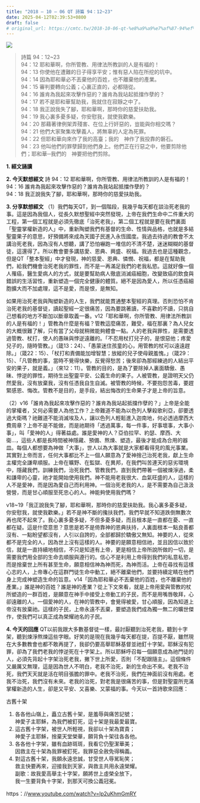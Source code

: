 ```yaml
---
title: "2018 – 10 – 06 QT 詩篇 94：12~23"
date: 2025-04-12T02:39:53+0800
draft: false
# original_url: https://cmtc.tw/2018-10-06-qt-%e8%a9%a9%e7%af%87-94%ef%bc%9a1223
---
```


![](/images/qt.jpg)
> 詩篇 94：12\~23  
> 94：12 耶和華啊，你所管教、用律法所教訓的人是有福的！  
> 94：13 你使他在遭難的日子得享平安；惟有惡人陷在所挖的坑中。  
> 94：14 因為耶和華必不丟棄他的百姓，也不離棄他的產業。  
> 94：15 審判要轉向公義；心裏正直的，必都隨從。  
> 94：16 誰肯為我起來攻擊作惡的？誰肯為我站起抵擋作孽的？  
> 94：17 若不是耶和華幫助我，我就住在寂靜之中了。  
> 94：18 我正說我失了腳，耶和華啊，那時你的慈愛扶助我。  
> 94：19 我心裏多憂多疑，你安慰我，就使我歡樂。  
> 94：20 那藉著律例架弄殘害、在位上行奸惡的，豈能與你相交嗎？  
> 94：21 他們大家聚集攻擊義人，將無辜的人定為死罪。  
> 94：22 但耶和華向來作了我的高臺；我的　神作了我投靠的磐石。  
> 94：23 他叫他們的罪孽歸到他們身上。他們正在行惡之中，他要剪除他們；耶和華─我們的　神要把他們剪除。

**1. 經文誦讀**

**2.  今天默想經文**
詩 94：12 耶和華啊，你所管教、用律法所教訓的人是有福的！  
94：16 誰肯為我起來攻擊作惡的？誰肯為我站起抵擋作孽的？  
94：18 我正說我失了腳，耶和華啊，那時你的慈愛扶助我。

**3. 分享默想經文**
（1）我們每天QT，到一個階段，我幾乎每天都在談治死老我的事。這是因為我個人，從長久默想聖經中突然發現，上帝在我們生命中二件重大的工程，第一個工程就是必須先徹底「治死老我」，第二個工程就是要在我們裏面「聖靈掌權新造的人」中，重新陶塑我們有基督的生命、性情與品格，也就是多結聖靈果子的意思，好預備將來成為天國子民進入永恆國度。我過去待過的教會不太講治死老我，因為沒有人想聽，講了恐怕嚇跑一堆信的不清不楚，迷迷糊糊的基督徒，這還得了。所以教會要多講慈愛、恩典、興盛、祝福。我過去也是這種觀念，但是QT「整本聖經」中才發現，神的慈愛、恩典、憐憫、祝福，都是在幫助我們，給我們機會治死老我的罪性，而不是一再滿足我們的老我私慾。這就好像一個人罹癌，醫生愛病人的方式，就是要幫助病人徹底消滅癌細胞，改變致癌的飲食與錯誤的生活習性，重新塑造一個完全健康的體質。絕不是因為愛人，所以任憑癌細胞擴大而不加處理，這不是愛，而是恨，是無知。

如果用治死老我與陶塑新造的人生，我們就能貫通整本聖經的真理。否則恐怕不肯治死老我的基督徒，讀起聖經一定很痛苦，因為要跳著讀，不喜歡的不讀，只挑自己想看的地方不斷加以斷章取義一番。v12「耶和華啊，你所管教、用律法所教訓的人是有福的！」管教為什麼是有福？管教這麼痛苦，難受，福在那裏？為人兒女的大概很難了解，只有當了父母就稍微能夠體會一點。人的老我與罪性，是需要透過管教、杖打，使人的愚昧與悖逆遠離的。「不忍用杖打兒子的，是恨惡他；疼愛兒子的，隨時管教。」（箴13：24）、「愚蒙迷住孩童的心，用管教的杖可以遠遠趕除。」（箴22：15）、「杖打和責備能加增智慧；放縱的兒子使母親羞愧。」（箴29：15）、「凡管教的事，當時不覺得快樂，反覺得愁苦；後來卻為那經練過的人結出平安的果子，就是義。」（來12：11）。管教的目的，是為了要除掉人裏面驕傲、愚昧、悖逆的罪性，期待生出聖靈平安、公義生命的果子。人被管教，是證明天父仍然愛我，沒有放棄我，沒有任憑我自生自滅。被管教的時候，不要抱怨苦毒，要趕緊感恩、悔改。管教不是目的，是手段，結出悔改的生命果子才是上帝的旨意。

（2）v16「誰肯為我起來攻擊作惡的？誰肯為我站起抵擋作孽的？」上帝是全能的掌權者，又何必需要人為他工作？上帝難道不能為以色列人擊殺歌利亞，卻要透過大衛嗎？祂難道不能消滅埃及人，讓以色列人輕鬆進入迦南地，何必透過摩西大費周章？上帝不是不能做，而是祂期待「透過萬事，每一件事，好事壞事，大事小事」，叫「愛神的人」得著益處。誰是愛神的人？亞伯拉罕、約瑟、摩西、大衛…，這些人都是長時間被神隱藏、預備、熬煉、塑造，最後才能成為合用的器皿。每個人都想要為神做「大事」，世人以為大事就是大家都看得見的風光事業。其實對上帝而言，任何大事都比不上一個人願意為了愛神捨己治死老我，獻上生命主權完全謙卑順服。上帝在曠野、在監獄、在異邦，在我們叫苦連天的惡劣環境中，隱藏我們，訓練我們，治死我們、管教我們，直到我們帶著一個被煉淨過，柔和謙卑的心靈，祂才能開始使用我們。神不能用老我很大、血氣旺盛的人，這樣的人不是愛神，而是因為愛自己而利用神。一個治死老我的人，是不需要為自己汲汲營營，而是甘心順服至死忠心的人。神能夠使用我們嗎？

v18\~19「我正說我失了腳，耶和華啊，那時你的慈愛扶助我。我心裏多憂多疑，你安慰我，就使我歡樂。」若不是神不斷的攙扶我們，我們早就不知道跌倒無數次再也爬不起來了。我心裏多憂多疑，不但多憂多疑，而且根本是一直都在憂、一直都在疑。這是什麼意思？意思是若不是倚靠神的恩典扶持，人裏面根本一點良善都沒有、一點盼望都沒有，人引以自誇的，全部都歸於驕傲又無知。神要的人，從來都不是完全的人，因為世上沒有這樣的人。神要的是願意相信祂，並且因信以致於信，就是一直持續地相信，不只是知道有上帝，更是相信上帝所說所做的一切，是需要我們用全部的生命去順服與遵行的。信心不是利用上帝得到我們的私意私慾，而是捨棄世上所有甚至生命，願意相信神為神而死，為神而活。上帝在尋找有這樣心志的人，上帝專心在這群門徒生命中動工，絕不離棄他們，並要持續定睛在他們身上完成神塑造生命的旨意。v14「因為耶和華必不丟棄他的百姓，也不離棄他的產業。」誰是神的百姓？誰是神的產業？從上下文來看，就是上帝用愛與管教的杖所塑造的一群百姓，是願意在神手中接受上帝動工的子民，而不是用嘴唇敬拜，心卻遠離的人。一個愛神的人，在神的管教中，會覺得被愛，甘心順服，因為知道上帝沒有放棄祂。這樣的子民，上帝永遠不丟棄，要塑造我們成為獨一無二的曠世傑作，使我們可以真正成為榮耀祂名的子民。

**4. 今天的回應**
QT以前我跟大多數基督徒一樣，最討厭聽到治死老我，聽到十字架，聽到煉淨熬煉這些字眼。好笑的是現在我幾乎每天都在提，百提不厭，雖然現在大多數教會也都不敢再提了，我卻仍要高舉耶穌基督並祂釘十字架。耶穌沒有犯罪，卻為了我們老我的悖逆死在十字架上。所以耶穌呼召每一個願意成為祂門徒的人，必須先背起十字架治死老我，撇下世上所愛，否則「不配跟隨主」。這個條件又嚴厲又無理，這是因為世人不明白，老我不治死，新的生命出不來。老我不治死，我們天天就是活在明目張膽的罪中。老我不治死，我們在神面前沒有用處。老我不治死，我們沒有未來。老我的治死，對老我是很痛苦的事，但是對聖靈所充滿掌權新造的人生，卻是又平安、又喜樂、又蒙福的事。今天以一首詩歌來回應：

古舊十架  
1. 各各他山嶺上，矗立古舊十架，是羞辱與痛苦記號；  
神愛子主耶穌，為我們被釘死，這十架是我最愛最寶。  
2. 這古舊十字架，被世人所輕視，我卻以十架為寶貴；  
神愛子主耶穌，捨棄天堂榮華，願背負十架往各各他。  
3. 各各他十字架，雖有血跡斑斑，我看它仍聖潔華美；  
因救主在十架為我罪被釘死，我罪惡全赦免得稱義。  
4. 對這古舊十架，我願永遠忠誠，甘受世人辱駡恥笑；  
救主快要再來，迎接我到天家，與救主共用永遠榮耀。  
副歌：故我愛高舉主十字架，願將世上虛榮全放下，  
我一生要背負十字架，到那天可換公義冠冕。

https：//www.youtube.com/watch?v=lp2uKhmGmRY
